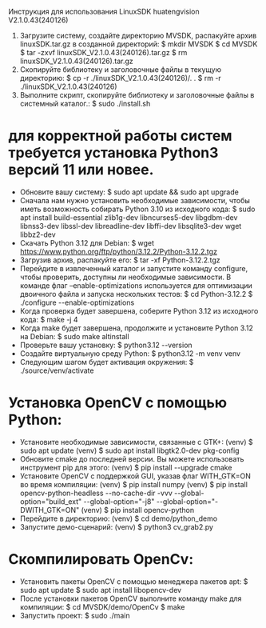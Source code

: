 Инструкция для использования LinuxSDK huatengvision V2.1.0.43(240126)
1. Загрузите систему, создайте директорию MVSDK, распакуйте архив linuxSDK.tar.gz в созданной директорий:
	$ mkdir MVSDK
	$ cd MVSDK
	$ tar -zxvf linuxSDK_V2.1.0.43\(240126\).tar.gz
	$ rm linuxSDK_V2.1.0.43\(240126\).tar.gz
2. Скопируйте библиотеку и заголовочные файлы в текущую директорию:
	$ cp -r ./linuxSDK_V2.1.0.43\(240126\)/. .
	$ rm -r ./linuxSDK_V2.1.0.43\(240126\)
3. Выполните скрипт, скопируйте библиотеку и заголовочные файлы в системный каталог.:
	$ sudo ./install.sh

# для корректной работы систем требуется установка Python3 версий 11 или новее.
- Обновите вашу систему:
	$ sudo apt update && sudo apt upgrade
- Сначала нам нужно установить необходимые зависимости, чтобы иметь возможность собирать Python 3.10 из исходного кода:
	$ sudo apt install build-essential zlib1g-dev libncurses5-dev libgdbm-dev libnss3-dev libssl-dev libreadline-dev libffi-dev libsqlite3-dev wget libbz2-dev
- Скачать Python 3.12 для Debian:
	$ wget https://www.python.org/ftp/python/3.12.2/Python-3.12.2.tgz
- Загрузив архив, распакуйте его:
	$ tar -xf Python-3.12.2.tgz
- Перейдите в извлеченный каталог и запустите команду configure, чтобы проверить, доступны ли необходимые зависимости. В команде флаг –enable-optimizations используется для оптимизации двоичного файла и запуска нескольких тестов:
	$ cd Python-3.12.2
	$ ./configure --enable-optimizations
- Когда проверка будет завершена, соберите Python 3.12 из исходного кода:
	$ make -j 4
- Когда make будет завершена, продолжите и установите Python 3.12 на Debian:
	$ sudo make altinstall
- Проверьте вашу установку:
	$ python3.12 --version
- Создайте виртуальную среду Python:
	$ python3.12 -m venv venv
- Следующим шагом будет активация окружения:
	$ ./source/venv/activate

# Установка OpenCV с помощью Python:
- Установите необходимые зависимости, связанные с GTK+:
	(venv) $ sudo apt update
	(venv) $ sudo apt install libgtk2.0-dev pkg-config
- Обновите cmake до последней версии. Вы можете использовать инструмент pip для этого:
	(venv) $ pip install --upgrade cmake
- Установите OpenCV с поддержкой GUI, указав флаг WITH_GTK=ON во время компиляции:
	(venv) $ pip install numpy
	(venv) $ pip install opencv-python-headless --no-cache-dir -vvv --global-option="build_ext" --global-option="-j8" --global-option="-DWITH_GTK=ON"
	(venv) $ pip install opencv-python
- Перейдите в директорию:
 (venv) $ cd demo/python_demo
- Запустите демо-сценарий:
 (venv) $ python3 cv_grab2.py

# Скомпилировать OpenCv:
- Установить пакеты OpenCV с помощью менеджера пакетов apt:
	$ sudo apt update
	$ sudo apt install libopencv-dev
- После установки пакетов OpenCV выполните команду make для компиляции:
	$ cd MVSDK/demo/OpenCv
	$ make
- Запустить проект:
	$ sudo ./main